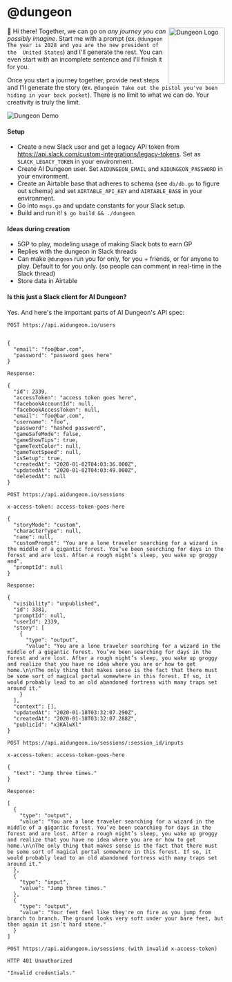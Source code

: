 # @dungeon

<img src="https://zachinto2020.files.wordpress.com/2020/01/dungeon_logo.png" width="130" alt="Dungeon Logo" align="right">

👋 Hi there! Together, we can go on _any journey you can possibly imagine_. Start me with a prompt (ex. `@dungeon The year is 2028 and you are the new president of the  United States`) and I'll generate the rest. You can even start with an incomplete sentence and I'll finish it for you.

Once you start a journey together, provide next steps and I'll generate the story (ex. `@dungeon Take out the pistol you've been hiding in your back pocket`). There is no limit to what we can do. Your creativity is truly the limit.

![Dungeon Demo](https://zachinto2020.files.wordpress.com/2020/01/dungeon_demo_optimized.gif)

#### Setup

- Create a new Slack user and get a legacy API token from https://api.slack.com/custom-integrations/legacy-tokens. Set as `SLACK_LEGACY_TOKEN` in your environment.
- Create AI Dungeon user. Set `AIDUNGEON_EMAIL` and `AIDUNGEON_PASSWORD` in your environment.
- Create an Airtable base that adheres to schema (see `db/db.go` to figure out schema) and set `AIRTABLE_API_KEY` and `AIRTABLE_BASE` in your environment.
- Go into `msgs.go` and update constants for your Slack setup.
- Build and run it! `$ go build && ./dungeon`

#### Ideas during creation

- 5GP to play, modeling usage of making Slack bots to earn GP
- Replies with the dungeon in Slack threads
- Can make `@dungeon` run you for only, for you + friends, or for anyone to play. Default to for you only. (so people can comment in real-time in the Slack thread)
- Store data in Airtable

#### Is this just a Slack client for AI Dungeon?

Yes. And here's the important parts of AI Dungeon's API spec:

```
POST https://api.aidungeon.io/users


{
  "email": "foo@bar.com",
  "password": "password goes here"
}

Response:

{
  "id": 2339,
  "accessToken": "access token goes here",
  "facebookAccountId": null,
  "facebookAccessToken": null,
  "email": "foo@bar.com",
  "username": "foo",
  "password": "hashed password",
  "gameSafeMode": false,
  "gameShowTips": true,
  "gameTextColor": null,
  "gameTextSpeed": null,
  "isSetup": true,
  "createdAt": "2020-01-02T04:03:36.000Z",
  "updatedAt": "2020-01-02T04:03:49.000Z",
  "deletedAt": null
}
```

```
POST https://api.aidungeon.io/sessions

x-access-token: access-token-goes-here

{
  "storyMode": "custom",
  "characterType": null,
  "name": null,
  "customPrompt": "You are a lone traveler searching for a wizard in the middle of a gigantic forest. You’ve been searching for days in the forest and are lost. After a rough night’s sleep, you wake up groggy and",
  "promptId": null
}

Response:

{
  "visibility": "unpublished",
  "id": 3381,
  "promptId": null,
  "userId": 2339,
  "story": [
    {
      "type": "output",
      "value": "You are a lone traveler searching for a wizard in the middle of a gigantic forest. You’ve been searching for days in the forest and are lost. After a rough night’s sleep, you wake up groggy and realize that you have no idea where you are or how to get home.\n\nThe only thing that makes sense is the fact that there must be some sort of magical portal somewhere in this forest. If so, it would probably lead to an old abandoned fortress with many traps set around it."
    }
  ],
  "context": [],
  "updatedAt": "2020-01-18T03:32:07.290Z",
  "createdAt": "2020-01-18T03:32:07.288Z",
  "publicId": "x3KAlwXl"
}
```

```
POST https://api.aidungeon.io/sessions/:session_id/inputs

x-access-token: access-token-goes-here

{
  "text": "Jump three times."
}

Response:

[
  {
    "type": "output",
    "value": "You are a lone traveler searching for a wizard in the middle of a gigantic forest. You’ve been searching for days in the forest and are lost. After a rough night’s sleep, you wake up groggy and realize that you have no idea where you are or how to get home.\n\nThe only thing that makes sense is the fact that there must be some sort of magical portal somewhere in this forest. If so, it would probably lead to an old abandoned fortress with many traps set around it."
  },
  {
    "type": "input",
    "value": "Jump three times."
  },
  {
    "type": "output",
    "value": "Your feet feel like they're on fire as you jump from branch to branch. The ground looks very soft under your bare feet, but then again it isn’t hard stone."
  }
]
```

```
POST https://api.aidungeon.io/sessions (with invalid x-access-token)

HTTP 401 Unauthorized

"Invalid credentials."
```
